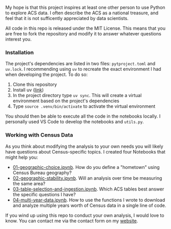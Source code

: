 My hope is that this project inspires at least one other person to use Python to explore ACS data. I often describe the ACS as a national treasure, and feel that it is not sufficently appreciated by data scientists. 

All code in this repo is released under the MIT License. This means that you are free to fork the repository and modify it to answer whatever questions interest you.

### Installation
The project's dependencies are listed in two files: `pytproject.toml` and `uv.lock`. I recommending using `uv` to recreate the exact environment I had when developing the project. To do so:
1. Clone this repository
2. Install uv ([link](https://docs.astral.sh/uv/))
3. In the project directory type `uv sync`. This will create a virtual environment based on the project's dependencies 
4. Type `source .venv/bin/activate` to activate the virtual environment

You should then be able to execute all the code in the notebooks locally. I personally used VS Code to develop the notebooks and `utils.py`. 

### Working with Census Data

As you think about modifying the analysis to your own needs you will likely have questions about Census-specific topics. I created four Notebooks that might help you:

  * [01-geographic-choice.ipynb](./01-geographic-choice.ipynb). How do you define a "hometown" using Census Bureau geography?
  * [02-geographic-stability.ipynb](./02-geographic-stability.ipynb). Will an analysis over time be measuring the same area?
  * [03-table-selection-and-ingestion.ipynb](./03-table-selection-and-ingestion.ipynb). Which ACS tables best answer the specific questions I have?
  * [04-multi-year-data.ipynb](./04-multi-year-data.ipynb). How to use the functions I wrote to download and analyze multiple years worth of Census data in a single line of code.

If you wind up using this repo to conduct your own analysis, I would love to know. You can contact me via the contact form on my [website](https://arilamstein.com/).
